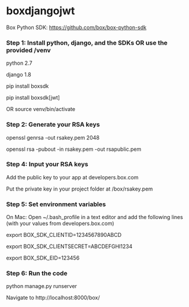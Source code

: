 # boxdjangojwt

Box Python SDK: https://github.com/box/box-python-sdk
### Step 1: Install python, django, and the SDKs OR use the provided /venv 

python 2.7

django 1.8

pip install boxsdk

pip install boxsdk[jwt]

OR source venv/bin/activate


### Step 2: Generate your RSA keys

openssl genrsa -out rsakey.pem 2048

openssl rsa -pubout -in rsakey.pem -out rsapublic.pem


### Step 4: Input your RSA keys

Add the public key to your app at developers.box.com 

Put the private key in your project folder at /box/rsakey.pem


### Step 5: Set environment variables

On Mac: Open ~/.bash_profile in a text editor and add the following lines (with your values from developers.box.com)

export BOX_SDK_CLIENTID=1234567890ABCD

export BOX_SDK_CLIENTSECRET=ABCDEFGHI1234

export BOX_SDK_EID=123456


### Step 6: Run the code

python manage.py runserver

Navigate to http://localhost:8000/box/
